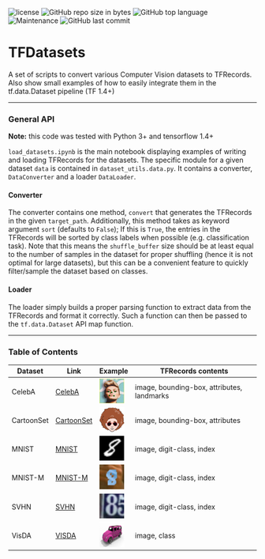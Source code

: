 ![license](https://img.shields.io/github/license/ameroyer/TFDatasets.svg)
![GitHub repo size in bytes](https://img.shields.io/github/repo-size/ameroyer/TFDatasets.svg)
![GitHub top language](https://img.shields.io/github/languages/top/ameroyer/TFDatasets.svg)
![Maintenance](https://img.shields.io/maintenance/yes/2018.svg)
![GitHub last commit](https://img.shields.io/github/last-commit/ameroyer/TFDatasets.svg)

# TFDatasets

A set of scripts to convert various Computer Vision datasets to TFRecords.
Also show small examples of how to easily integrate them in the tf.data.Dataset pipeline (TF 1.4+)

---

### General API
**Note:** this code was tested with Python 3+ and tensorflow 1.4+

`load_datasets.ipynb` is the main notebook displaying examples of writing and loading TFRecords for the datasets. The specific module for a given dataset `data` is contained in `dataset_utils.data.py`. It contains a converter, `DataConverter` and a loader `DataLoader`.


#### Converter
The converter contains one method, `convert` that generates the TFRecords in the given `target_path`. Additionally, this method takes as keyword argument `sort` (defaults to `False`); If this is `True`, the entries in the TFRecords will be sorted by class labels when possible (e.g. classification task). Note that this means the `shuffle_buffer` size should be at least equal to the number of samples in the dataset for proper shuffling (hence it is not optimal for large datasets), but this can be a convenient feature to quickly filter/sample the dataset based on classes.


#### Loader
The loader simply builds a proper parsing function to extract data from the TFRecords and format it correctly. Such a function can then be passed to the `tf.data.Dataset` API map function.

---

### Table of Contents

| Dataset | Link | Example | TFRecords contents |
| ------- | ---- | ------ | --- |
| CelebA | [CelebA](http://mmlab.ie.cuhk.edu.hk/projects/CelebA.html) | ![celeba_thumb](images/celeba.png) | image, bounding-box, attributes, landmarks |
| CartoonSet | [CartoonSet](https://google.github.io/cartoonset/) | ![cartoonset_thumb](images/cartoonset.png) | image, bounding-box, attributes |
| MNIST | [MNIST](http://yann.lecun.com/exdb/mnist/) | ![mnist_thumb](images/mnist.png) | image, digit-class, index |
| MNIST-M | [MNIST-M](http://yaroslav.ganin.net/) | ![mnistm_thumb](images/mnistm.png) | image, digit-class, index |
| SVHN | [SVHN](http://ufldl.stanford.edu/housenumbers/) | ![svhn_thumb](images/svhn.png) | image, digit-class, index |
| VisDA | [VISDA](http://ai.bu.edu/visda-2017/) | ![visda_thumb](images/visda.png) | image, class |

